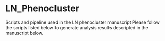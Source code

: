 # LN_Phenocluster
Scripts and pipeline used in the LN phenocluster manuscript
Please follow the scripts listed below to generate analysis results descripted in the manuscript below.